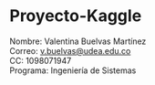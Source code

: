 # Proyecto-Kaggle  

Nombre: Valentina Buelvas Martínez  
Correo: v.buelvas@udea.edu.co  
CC: 1098071947  
Programa: Ingeniería de Sistemas  
